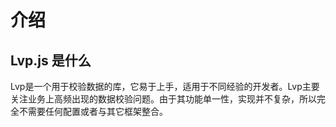 # 介绍

## Lvp.js 是什么

Lvp是一个用于校验数据的库，它易于上手，适用于不同经验的开发者。Lvp主要关注业务上高频出现的数据校验问题。由于其功能单一性，实现并不复杂，所以完全不需要任何配置或者与其它框架整合。
